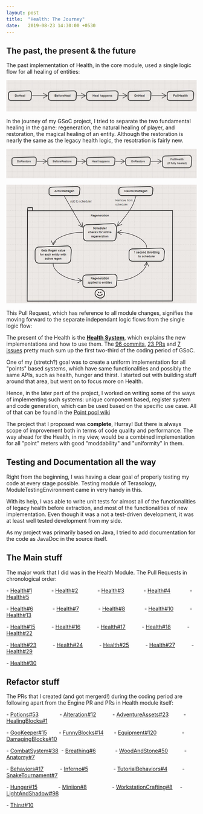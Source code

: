 ```yaml
---
layout: post
title:  "Health: The Journey"
date:   2019-08-23 14:30:00 +0530
---
```


<link rel="stylesheet" type="text/css" href="/assets/github-buttons.css" />

<script src="https://ajax.googleapis.com/ajax/libs/jquery/1.12.0/jquery.min.js"></script>
<script type="text/javascript" src="/assets/github-buttons.js"></script>

## The past, the present & the future

The past implementation of Health, in the core module, used a single logic flow for all healing of entities:

![Legacy Logic](/assets/images/past.jpg)

In the journey of my GSoC project, I tried to separate the two fundamental healing in the game: regeneration, the natural healing of player, and restoration, the magical healing of an entity. Although the restoration is nearly the same as the legacy health logic, the resotration is fairly new.

![Restoration](/assets/images/restore.jpg)

![Regeneration](/assets/images/regen.jpg)

This Pull Request, which has reference to all module changes, signifies the moving forward to the separate independant logic flows from the single logic flow:

<div class="github-button" url="https://github.com/MovingBlocks/Terasology/pull/3677"></div>

The present of the Health is the [**Health System**](https://github.com/Terasology/health), which explains the new implementations and how to use them. The [96 commits](https://github.com/Terasology/Health/commits/master), [23 PRs](https://github.com/Terasology/Health/pulls?q=is%3Apr+is%3Aclosed) and [7 issues](https://github.com/Terasology/Health/issues) pretty much sum up the first two-third of the coding period of GSoC.

One of my (stretch?) goal was to create a uniform implementation for all "points" based systems, which have same functionalities and possibly the same APIs, such as health, hunger and thirst. I started out with building stuff around that area, but went on to focus more on Health.

Hence, in the later part of the project, I worked on writing some of the ways of implementing such systems: unique component based, register system and code generation, which can be used based on the specific use case. All of that can be found in the [Point pool wiki](https://github.com/Terasology/PointPool/wiki)

The project that I proposed was **complete**, Hurray! But there is always scope of improvement both in terms of code quality and performance. The way ahead for the Health, in my view, would be a combined implementation for all "point" meters with good "moddability" and "uniformity" in them. 

## Testing and Documentation all the way

Right from the beginning, I was having a clear goal of properly testing my code at every stage possible. Testing module of Terasology, ModuleTestingEnvironment came in very handy in this. 

With its help, I was able to write unit tests for almost all of the functionalities of legacy health before extraction, and most of the functionalities of new implementation. Even though it was a not a test-driven development, it was at least well tested development from my side.

As my project was primarily based on Java, I tried to add documentation for the code as JavaDoc in the source itself.  

## The Main stuff

The major work that I did was in the Health Module. The Pull Requests in chronological order:

\- [Health#1](https://github.com/Terasology/Health/pull/1) &nbsp; &nbsp; &nbsp; &nbsp; &nbsp; &nbsp; 
\- [Health#2](https://github.com/Terasology/Health/pull/2) &nbsp; &nbsp; &nbsp; &nbsp; &nbsp; &nbsp; 
\- [Health#3](https://github.com/Terasology/Health/pull/3) &nbsp; &nbsp; &nbsp; &nbsp; &nbsp; &nbsp; 
\- [Health#4](https://github.com/Terasology/Health/pull/4) &nbsp; &nbsp; &nbsp; &nbsp; &nbsp; &nbsp; 
\- [Health#5](https://github.com/Terasology/Health/pull/5) 

\- [Health#6](https://github.com/Terasology/Health/pull/6) &nbsp; &nbsp; &nbsp; &nbsp; &nbsp; &nbsp; 
\- [Health#7](https://github.com/Terasology/Health/pull/7) &nbsp; &nbsp; &nbsp; &nbsp; &nbsp; &nbsp; 
\- [Health#8](https://github.com/Terasology/Health/pull/8) &nbsp; &nbsp; &nbsp; &nbsp; &nbsp; &nbsp; 
\- [Health#10](https://github.com/Terasology/Health/pull/10) &nbsp; &nbsp; &nbsp; &nbsp; &nbsp; 
\- [Health#13](https://github.com/Terasology/Health/pull/13)

\- [Health#15](https://github.com/Terasology/Health/pull/15) &nbsp; &nbsp; &nbsp; &nbsp; &nbsp;
\- [Health#16](https://github.com/Terasology/Health/pull/16) &nbsp; &nbsp; &nbsp; &nbsp; &nbsp;
\- [Health#17](https://github.com/Terasology/Health/pull/17) &nbsp; &nbsp; &nbsp; &nbsp; &nbsp;
\- [Health#18](https://github.com/Terasology/Health/pull/18) &nbsp; &nbsp; &nbsp; &nbsp; &nbsp;
\- [Health#22](https://github.com/Terasology/Health/pull/22)

\- [Health#23](https://github.com/Terasology/Health/pull/23) &nbsp; &nbsp; &nbsp; &nbsp; &nbsp;
\- [Health#24](https://github.com/Terasology/Health/pull/24) &nbsp; &nbsp; &nbsp; &nbsp; &nbsp;
\- [Health#25](https://github.com/Terasology/Health/pull/25) &nbsp; &nbsp; &nbsp; &nbsp; &nbsp;
\- [Health#27](https://github.com/Terasology/Health/pull/27) &nbsp; &nbsp; &nbsp; &nbsp; &nbsp;
\- [Health#29](https://github.com/Terasology/Health/pull/29)

\- [Health#30](https://github.com/Terasology/Health/pull/30)

## Refactor stuff

The PRs that I created (and got mergerd!) during the coding period are following apart from the Engine PR and PRs in Health module itself:

\- [Potions#53](https://github.com/Terasology/Potions/pull/53) &nbsp; &nbsp; &nbsp; &nbsp; &nbsp; &nbsp;&nbsp;
\- [Alteration#12](https://github.com/Terasology/AlterationEffects/pull/12) &nbsp; &nbsp; &nbsp; &nbsp; &nbsp; 
\- [AdventureAssets#23](https://github.com/Terasology/AdventureAssets/pull/23) &nbsp; &nbsp; &nbsp; &nbsp;&nbsp;
\- [HealingBlocks#1](https://github.com/Terasology/HealingBlocks/pull/1) &nbsp; &nbsp; &nbsp; &nbsp;

\- [GooKeeper#15](https://github.com/Terasology/GooKeeper/pull/15) &nbsp; &nbsp; &nbsp;&nbsp;
\- [FunnyBlocks#14](https://github.com/Terasology/FunnyBlocks/pull/14) &nbsp; &nbsp; &nbsp;
\- [Equipment#120](https://github.com/Terasology/Equipment/pull/120) &nbsp; &nbsp; &nbsp; &nbsp; &nbsp; &nbsp; &nbsp; &nbsp;
\- [DamagingBlocks#10](https://github.com/Terasology/DamagingBlocks/pull/10)

\- [CombatSystem#38](https://github.com/Terasology/CombatSystem/pull/38)&nbsp;
\- [Breathing#6](https://github.com/Terasology/Breathing/pull/6) &nbsp; &nbsp; &nbsp; &nbsp; &nbsp; &nbsp;
\- [WoodAndStone#50](https://github.com/Terasology/WoodAndStone/pull/50) &nbsp; &nbsp; &nbsp; &nbsp; &nbsp;
\- [Anatomy#7](https://github.com/Terasology/Anatomy/pull/7)

\- [Behaviors#17](https://github.com/Terasology/Behaviors/pull/17) &nbsp; &nbsp; &nbsp; &nbsp; &nbsp;
\- [Inferno#5](https://github.com/Terasology/Inferno/pull/5) &nbsp; &nbsp; &nbsp; &nbsp; &nbsp; &nbsp; &nbsp; &nbsp;
\- [TutorialBehaviors#4](https://github.com/Terasology/TutorialBehaviors/pull/4) &nbsp; &nbsp; &nbsp; &nbsp;&nbsp;
\- [SnakeTournament#7](https://github.com/Terasology/SnakeTournament/pull/7)

\- [Hunger#15](https://github.com/Terasology/Hunger/pull/15) &nbsp; &nbsp; &nbsp; &nbsp; &nbsp; &nbsp;&nbsp; 
\- [Miniion#8](https://github.com/Terasology/Miniion/pull/8) &nbsp; &nbsp; &nbsp; &nbsp; &nbsp; &nbsp; &nbsp; &nbsp;
\- [WorkstationCrafting#8](https://github.com/Terasology/WorkstationCrafting/pull/8) &nbsp; &nbsp;
\- [LightAndShadow#98](https://github.com/Terasology/LightAndShadow/pull/98) 

\- [Thirst#10](https://github.com/Terasology/Thirst/pull/10)